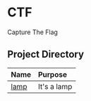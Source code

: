 # CTF
Capture The Flag

## Project Directory
| Name                               | Purpose           | 
| :--                                | :--               |
|[lamp](lamp)                        | It's a lamp       |